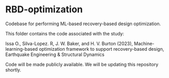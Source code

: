 # RBD-optimization
Codebase for performing ML-based recovery-based design optimization.

This folder contains the code associated with the study: 

Issa O., Silva-Lopez. R, J. W. Baker, and H. V. Burton (2023), Machine-learning-based optimization framework to support recovery-based design, Earthquake Engineering & Structural Dynamics

Code will be made publicly available. We will be updating this repository shortly.

